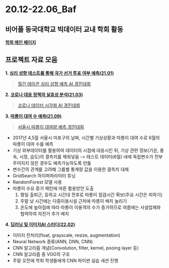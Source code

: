 # 20.12-22.06_Baf
## 비어플 동국대학교 빅데이터 교내 학회 활동
**[학회 메인 페이지](https://www.dgubaf.com/)**

## 프로젝트 자료 모음

**1. [심리 성향 테스트를 통해 국가 선거 투표 여부 예측(21.01)](https://github.com/JeongMinbbbb/20.12-22.06_Baf/tree/main/21.01_Psychological_Tendency_Data_Analysis)**
>[월간 데이콘 심리 성향 예측 AI 경진대회](https://dacon.io/competitions/official/235647/overview/description)

**2. [코로나 대응 정책의 실효성 분석(21.03)](https://github.com/JeongMinbbbb/20.12-22.06_Baf/tree/main/21.03_Analysis_Of_The_Effectiveness_Of_COVID19)**
>[코로나 데이터 시각화 AI 경진대회](https://www.kaggle.com/datasets/kimjihoo/coronavirusdataset)

**3. [따릉이 대여 수 예측(21.09)](https://github.com/JeongMinbbbb/20.12-22.06_Baf/tree/main/21.09_Prediction_Of_The_Number_Of_Ttareungi_Rentals)**
>[서울시 따릉이 대여량 예측 경진대회](https://dacon.io/competitions/open/235576/data)
 - 2017년 4,5월 서울시 마포구의 날짜, 시간별 기상상황과 따릉이 대여 수로 6월의 따릉이 대여 수를 예측 
 - 기상 외부데이터를 활용하여 데이터의 시점에 대응시킨 뒤, 기상 관련 정보(기온, 풍속, 시정, 습도)의 결측치를 채워넣음
  -> 테스트 데이터(6월) 내에 독립변수가 전부 주어지지 않은 경우도 예측가능하도록 만듦
 - 변수간의 관계를 고려해 그룹별 통계량 값을 이용한 결측치 대체
 - GridSearch 하이퍼파라미터 튜닝
 - RandomForest 모델 사용
 - 따릉이 수요 증가 패턴에 따른 활용방안 도출
   1. 평일 출퇴근, 등하교 시간대 전후로 따릉이 점검시간 확보(주요 시간은 피하기)
   2. 주말 낮 시간에는 다중이용시설 근처에 따릉이 배치 늘리기
   3. 온도에 높아짐에 따라 따릉이 이용객의 수가 증가하므로 여름에는 사설업체와 협력하여 자전거 추가 배치

**4. [딥러닝 및 이미지AI 스터디(22.02)](https://github.com/JeongMinbbbb/20.12-22.06_Baf/tree/main/22.02_Image-Recognition_AI)**
 - 이미지 전처리(float, grayscale, resize, augmentation)
 - Neural Network 종류(ANN, DNN, CNN)
 - CNN 알고리즘 개념(Convolution, filter, kernel, pooing layer 등)
 - CNN 알고리즘 중 VGG의 구조
 - 주말 오전에 학회 학생들에게 CNN 파이썬 실습 세션 진행

 
